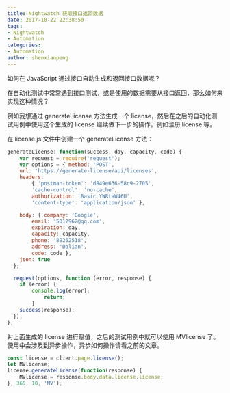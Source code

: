 ```yaml
---
title: Nightwatch 获取接口返回数据
date: 2017-10-22 22:38:50
tags:
- Nightwatch
- Automation
categories:
- Automation
author: shenxianpeng
---
```


如何在 JavaScript 通过接口自动生成和返回接口数据呢？

在自动化测试中常常遇到接口测试，或是使用的数据需要从接口返回，那么如何来实现这种情况？
<!-- more -->
例如我想通过 generateLicense 方法生成一个 license，然后在之后的自动化测试用例中使用这个生成的 license 继续做下一步的操作，例如注册 license 等。

在 license.js 文件中创建一个 generateLicense 方法：

```javascript
generateLicense: function(success, day, capacity, code) {
    var request = require('request');
    var options = { method: 'POST',
    url: 'https://generate-license/api/licenses',
    headers:
        { 'postman-token': 'd849e636-58c9-2705',
        'cache-control': 'no-cache',
        authorization: 'Basic YWRtaW46U',
        'content-type': 'application/json' },

    body: { company: 'Google',
        email: '5012962@qq.com',
        expiration: day,
        capacity: capacity,
        phone: '89262518',
        address: 'Dalian',
        code: code },
    json: true
  };

  request(options, function (error, response) {
    if (error) {
        console.log(error);
            return;
        }
    success(response);
  });
},
```

对上面生成的 license 进行赋值，之后的测试用例中就可以使用 MVlicense 了。
使用中会涉及到异步操作，异步如何操作请看之前的文章。

```javascript
const license = client.page.license();
let MVlicense;
license.generateLicense(function(response) {
    MVlicense = response.body.data.license.license;
}, 365, 10, 'MV');
```
